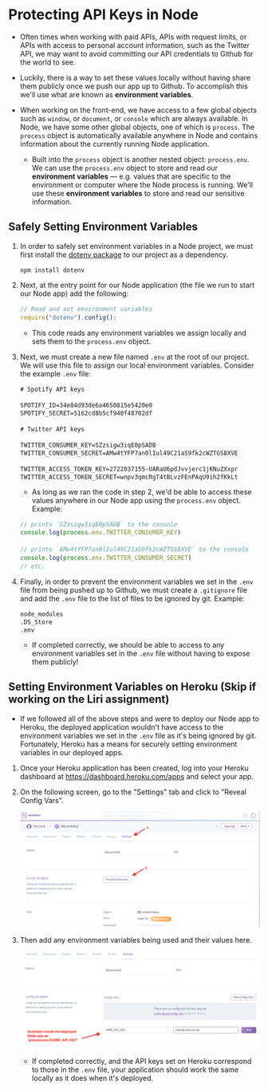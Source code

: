 # Protecting API Keys in Node

* Often times when working with paid APIs, APIs with request limits, or APIs with access to personal account information, such as the Twitter API, we may want to avoid committing our API credentials to Github for the world to see.

* Luckily, there is a way to set these values locally without having share them publicly once we push our app up to Github. To accomplish this we'll use what are known as **environment variables**.

* When working on the front-end, we have access to a few global objects such as `window`, or `document`, or `console` which are always available. In Node, we have some other global objects, one of which is `process`. The `process` object is automatically available anywhere in Node and contains information about the currently running Node application.

  * Built into the `process` object is another nested object: `process.env`. We can use the `process.env` object to store and read our **environment variables** &mdash; e.g. values that are specific to the environment or computer where the Node process is running. We'll use these **environment variables** to store and read our sensitive information.

## Safely Setting Environment Variables

1. In order to safely set environment variables in a Node project, we must first install the [dotenv package](https://www.npmjs.com/package/dotenv) to our project as a dependency. 

   ```
   npm install dotenv
   ```

2. Next, at the entry point for our Node application (the file we run to start our Node app) add the following: 

   ```js
   // Read and set environment variables
   require("dotenv").config();
   ```

   * This code reads any environment variables we assign locally and sets them to the `process.env` object.

3. Next, we must create a new file named `.env` at the root of our project. We will use this file to assign our local environment variables. Consider the example `.env` file:

   ```
   # Spotify API keys

   SPOTIFY_ID=34e84d93de6a4650815e5420e0
   SPOTIFY_SECRET=5162cd8b5cf940f48702df

   # Twitter API keys

   TWITTER_CONSUMER_KEY=SZzsigw3iqE0pSADB
   TWITTER_CONSUMER_SECRET=AMw4tYFP7an0lIul49C21aS9fk2cWZTGS8XVE
   
   TWITTER_ACCESS_TOKEN_KEY=2722037155-UARaU6pdJvvjerc1jKNuZXxpr
   TWITTER_ACCESS_TOKEN_SECRET=wnpv3qmcRgT4tBLvzFEnPAqU9ih2fKkLt
   ```

   * As long as we ran the code in step 2, we'd be able to access these values anywhere in our Node app using the `process.env` object. Example:

   ```js
   // prints `SZzsigw3iqE0pSADB` to the console
   console.log(process.env.TWITTER_CONSUMER_KEY) 

   // prints `AMw4tYFP7an0lIul49C21aS9fk2cWZTGS8XVE` to the console
   console.log(process.env.TWITTER_CONSUMER_SECRET)
   // etc.
   ```

4. Finally, in order to prevent the environment variables we set in the `.env` file from being pushed up to Github, we must create a `.gitignore` file and add the `.env` file to the list of files to be ignored by git. Example:

   ```
   node_modules
   .DS_Store
   .env
   ```

   * If completed correctly, we should be able to access to any environment variables set in the `.env` file without having to expose them publicly!

## Setting Environment Variables on Heroku (Skip if working on the Liri assignment)

* If we followed all of the above steps and were to deploy our Node app to Heroku, the deployed application wouldn't have access to the environment variables we set in the `.env` file as it's being ignored by git. Fortunately, Heroku has a means for securely setting environment variables in our deployed apps.

1. Once your Heroku application has been created, log into your Heroku dashboard at <https://dashboard.heroku.com/apps> and select your app.

2. On the following screen, go to the "Settings" tab and click to "Reveal Config Vars".

   ![Heroku Settings](Images/01-Heroku-Settings.png)

3. Then add any environment variables being used and their values here.

   ![Heroku Config Vars](Images/02-Heroku-Config-Vars.png)

   * If completed correctly, and the API keys set on Heroku correspond to those in the `.env` file, your application should work the same locally as it does when it's deployed.
